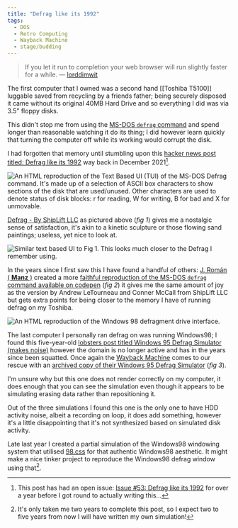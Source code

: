 ```yaml
---
title: "Defrag like its 1992"
tags: 
  - DOS
  - Retro Computing
  - Wayback Machine
  - stage/budding
---
```


> If you let it run to completion your web browser will run slightly faster for a while.
> — [lorddimwit](https://lobste.rs/s/cuoth6/windows_95_defrag_simulator_makes_noise#c_9n4zts)

The first computer that I owned was a second hand [[Toshiba T5100]] luggable saved from recycling by a friends father; being securely disposed it came without its original 40MB Hard Drive and so everything I did was via 3.5" floppy disks.

This didn't stop me from using the [MS-DOS `defrag` command](https://www.computerhope.com/defrag.htm) and spend longer than reasonable watching it do its thing; I did however learn quickly that turning the computer off while its working would corrupt the disk.

I had forgotten that memory until stumbling upon this [hacker news post titled: Defrag like its 1992](https://news.ycombinator.com/item?id=29585654) way back in December 2021[^1].

![An HTML reproduction of the Text Based UI (TUI) of the MS-DOS Defrag command. It's made up of a selection of ASCII box characters to show sections of the disk that are used/unused. Other characters are used to denote status of disk blocks: r for reading, W for writing, B for bad and X for unmovable.](/img/defrag-like-its-1992-1.png "Fig 1. A close approximation to the real thing...")

[Defrag - By ShipLift LLC](https://defrag.shiplift.dev/) as pictured above (_fig 1_) gives me a nostalgic sense of satisfaction, it's akin to a kinetic sculpture or those flowing sand paintings; useless, yet nice to look at.

![Similar text based UI to Fig 1. This looks much closer to the Defrag I remember using.](/img/defrag-like-its-1992-2.png "Fig 2. I can almost hear the rampant clicking of my old 2GB hard drive")

In the years since I first saw this I have found a handful of others: [J. Román ( **Manz** )](https://manz.dev/) created a more [faithful reproduction of the MS-DOS `defrag` command available on codepen](https://codepen.io/manz/pen/MdErww) (_fig 2_) it gives me the same amount of joy as the version by Andrew LeTourneau and Conner McCall from ShipLift LLC but gets extra points for being closer to the memory I have of running defrag on my Toshiba.

![An HTML reproduction of the Windows 98 defragment drive interface.](/img/defrag-like-its-1992-3.png "Fig 3. I have always found this applications icon to be very pretty uWu")

The last computer I personally ran defrag on was running Windows98; I found this five-year-old [lobsters post titled Windows 95 Defrag Simulator (makes noise)](https://lobste.rs/s/cuoth6/windows_95_defrag_simulator_makes_noise) however the domain is no longer active and has in the years since been squatted. Once again the [Wayback Machine](https://archive.org/web/) comes to our rescue with an [archived copy of their Windows 95 Defrag Simulator](https://web.archive.org/web/20170312133201/http://hultbergs.org/defrag/) (_fig 3_).

I'm unsure why but this one does not render correctly on my computer, it does enough that you can see the simulation even though it appears to be simulating erasing data rather than repositioning it.

Out of the three simulations I found this one is the only one to have HDD activity noise, albeit a recording on loop, it does add something, however it's a little disappointing that it's not synthesized based on simulated disk activity.

Late last year I created a partial simulation of the Windows98 windowing system that utilised [98.css](https://jdan.github.io/98.css/) for that authentic Windows98 aesthetic. It might make a nice tinker project to reproduce the Windows98 defrag window using that[^2].

[^1]: This post has had an open issue: [Issue #53: Defrag like its 1992](https://github.com/photogabble/website/issues/53) for over a year before I got round to actually writing this...
[^2]: It's only taken me two years to complete this post, so I expect two to five years from now I will have written my own simulation!
